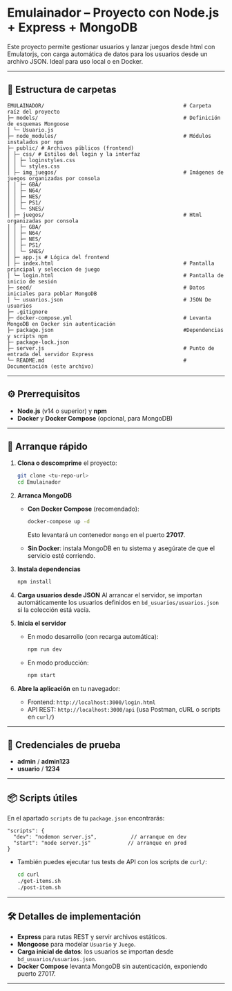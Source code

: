 # Emulainador – Proyecto con Node.js + Express + MongoDB

Este proyecto permite gestionar usuarios y lanzar juegos desde html con Emulatorjs, con carga automática de datos para los usuarios desde un archivo JSON. Ideal para uso local o en Docker.

---

## 📂 Estructura de carpetas

```
EMULAINADOR/                                             # Carpeta raíz del proyecto
├─ models/                                               # Definición de esquemas Mongoose
│ └─ Usuario.js
├─ node_modules/                                         # Módulos instalados por npm
├─ public/ # Archivos públicos (frontend)
│ ├─ css/ # Estilos del login y la interfaz
│ │ ├─ loginstyles.css
│ │ └─ styles.css
│ ├─ img_juegos/                                         # Imágenes de juegos organizadas por consola
│ │ ├─ GBA/
│ │ ├─ N64/
│ │ ├─ NES/
│ │ ├─ PS1/
│ │ └─ SNES/
│ ├─ juegos/                                             # Html organizadas por consola
│ │ ├─ GBA/
│ │ ├─ N64/
│ │ ├─ NES/
│ │ ├─ PS1/
│ │ └─ SNES/
│ ├─ app.js # Lógica del frontend
│ ├─ index.html                                          # Pantalla principal y seleccion de juego
│ └─ login.html                                          # Pantalla de inicio de sesión
├─ seed/                                                 # Datos iniciales para poblar MongoDB
│ └─ usuarios.json                                       # JSON De usuarios 
├─ .gitignore 
├─ docker-compose.yml                                    # Levanta MongoDB en Docker sin autenticación
├─ package.json                                          #Dependencias y scripts npm
├─ package-lock.json
├─ server.js                                             # Punto de entrada del servidor Express
└─ README.md                                             # Documentación (este archivo)
```

---

## ⚙️ Prerrequisitos

* **Node.js** (v14 o superior) y **npm**
* **Docker** y **Docker Compose** (opcional, para MongoDB)

---

## 🚀 Arranque rápido

1. **Clona o descomprime** el proyecto:

   ```bash
   git clone <tu-repo-url>
   cd Emulainador
   ```

2. **Arranca MongoDB**

   * **Con Docker Compose** (recomendado):

     ```bash
     docker-compose up -d
     ```

     Esto levantará un contenedor `mongo` en el puerto **27017**.

   * **Sin Docker**: instala MongoDB en tu sistema y asegúrate de que el servicio esté corriendo.

3. **Instala dependencias**

   ```bash
   npm install
   ```

4. **Carga usuarios desde JSON**
   Al arrancar el servidor, se importan automáticamente los usuarios definidos en `bd_usuarios/usuarios.json` si la colección está vacía.

5. **Inicia el servidor**

   * En modo desarrollo (con recarga automática):

     ```bash
     npm run dev
     ```
   * En modo producción:

     ```bash
     npm start
     ```

6. **Abre la aplicación** en tu navegador:

   * Frontend: `http://localhost:3000/login.html`
   * API REST: `http://localhost:3000/api` (usa Postman, cURL o scripts en `curl/`)

---

## 🔐 Credenciales de prueba

* **admin** / **admin123**
* **usuario** / **1234**

---

## 📦 Scripts útiles

En el apartado `scripts` de tu `package.json` encontrarás:

```jsonc
"scripts": {
  "dev": "nodemon server.js",           // arranque en dev
  "start": "node server.js"            // arranque en prod
}
```

* También puedes ejecutar tus tests de API con los scripts de `curl/`:

  ```bash
  cd curl
  ./get-items.sh
  ./post-item.sh
  ```

---

## 🛠️ Detalles de implementación

* **Express** para rutas REST y servir archivos estáticos.
* **Mongoose** para modelar `Usuario` y `Juego`.
* **Carga inicial de datos**: los usuarios se importan desde `bd_usuarios/usuarios.json`.
* **Docker Compose** levanta MongoDB sin autenticación, exponiendo puerto 27017.

---
